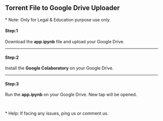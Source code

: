 <h2>Torrent File to Google Drive Uploader</h2>
<a>* Note: Only for Legal & Education purpose use only.</a>
<br>
<h4>Step:1</h4>
<p>Download the <strong>app.ipynb</strong> file and upload your Google Drive.</p>
<hr>
<h4>Step:2</h4>
<p>Install the <strong>Google Colaboratory</strong> on your Google Drive.</p>
<hr>
<h4>Step:3</h4>
<p>Run the <strong>app.ipynb</strong> on your Google Drive. New tap will be opened.</p>
<br>

<a>* Help: If facing any issues, ping us or comment us.</a>
